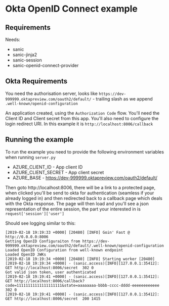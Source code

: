 # Okta OpenID Connect example

## Requirements

Needs:

* sanic
* sanic-jinja2
* sanic-session
* sanic-openid-connect-provider

## Okta Requirements

You need the authorisation server, looks like `https://dev-999999.oktapreview.com/oauth2/default/` - trailing slash as we append `.well-known/openid-configuration`

An application created, using the `Authorization Code` flow. You'll need the Client ID and Client secret from this app. You'll also need 
to configure the login redirect URI. In this example it is `http://localhost:8006/callback`

## Running the example

To run the example you need to provide the following environment variables when running `server.py`

* AZURE_CLIENT_ID - App client ID
* AZURE_CLIENT_SECRET - App client secret
* AZURE_BASE - https://dev-999999.oktapreview.com/oauth2/default/

Then goto http://localhost:8006, there will be a link to a protected page, when clicked you'll be send to okta for authentication (seamless if your
already logged in) and then redirected back to a callback page which deals with the Okta response. The page will then load and you'll see a json
representation of the entire session, the part your interested in is `request['session']['user']`

Should see logging similar to this:
```
[2019-02-18 19:19:33 +0000] [20480] [INFO] Goin' Fast @ http://0.0.0.0:8006
Getting OpenID Configuraiton from https://dev-999999.oktapreview.com/oauth2/default/.well-known/openid-configuration
Loaded OpenID Configuration from well-known endpoint
Loaded OpenID JWKs
[2019-02-18 19:19:34 +0000] [20480] [INFO] Starting worker [20480]
[2019-02-18 19:19:34 +0000] - (sanic.access)[INFO][127.0.0.1:35412]: GET http://localhost:8006/secret  302 0
Got valid json token, user authenticated
[2019-02-18 19:19:41 +0000] - (sanic.access)[INFO][127.0.0.1:35412]: GET http://localhost:8006/callback?code=11111111111111111111&state=aaaaaaaa-bbbb-cccc-dddd-eeeeeeeeeeee  302 0
[2019-02-18 19:19:41 +0000] - (sanic.access)[INFO][127.0.0.1:35412]: GET http://localhost:8006/secret  200 1415
```